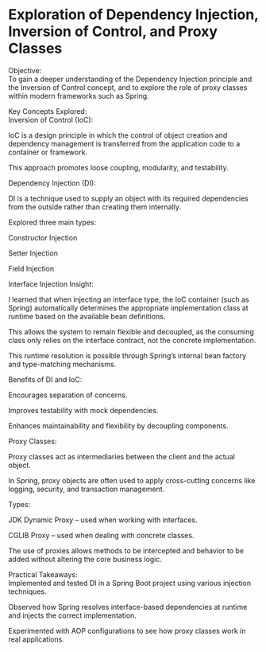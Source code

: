 <h1> Exploration of Dependency Injection, Inversion of Control, and Proxy Classes</h1>
<p>
Objective:</br>
To gain a deeper understanding of the Dependency Injection principle and the Inversion of Control concept, and to explore the role of proxy classes within modern frameworks such as Spring.</br>

Key Concepts Explored:</br>
Inversion of Control (IoC):</br>

IoC is a design principle in which the control of object creation and dependency management is transferred from the application code to a container or framework.</br>

This approach promotes loose coupling, modularity, and testability.</br>

Dependency Injection (DI):</br>

DI is a technique used to supply an object with its required dependencies from the outside rather than creating them internally.</br>

Explored three main types:</br>

Constructor Injection</br>

Setter Injection</br>

Field Injection</br>

Interface Injection Insight:</br>

I learned that when injecting an interface type, the IoC container (such as Spring) automatically determines the appropriate implementation class at runtime based on the available bean definitions.</br>

This allows the system to remain flexible and decoupled, as the consuming class only relies on the interface contract, not the concrete implementation.</br>

This runtime resolution is possible through Spring’s internal bean factory and type-matching mechanisms.</br>

Benefits of DI and IoC:</br>

Encourages separation of concerns.</br>

Improves testability with mock dependencies.</br>

Enhances maintainability and flexibility by decoupling components.</br>

Proxy Classes:</br>

Proxy classes act as intermediaries between the client and the actual object.</br>

In Spring, proxy objects are often used to apply cross-cutting concerns like logging, security, and transaction management.</br>

Types:</br>

JDK Dynamic Proxy – used when working with interfaces.</br>

CGLIB Proxy – used when dealing with concrete classes.</br>

The use of proxies allows methods to be intercepted and behavior to be added without altering the core business logic.</br>

Practical Takeaways:</br>
Implemented and tested DI in a Spring Boot project using various injection techniques.</br>

Observed how Spring resolves interface-based dependencies at runtime and injects the correct implementation.</br>

Experimented with AOP configurations to see how proxy classes work in real applications.</br>


</p>